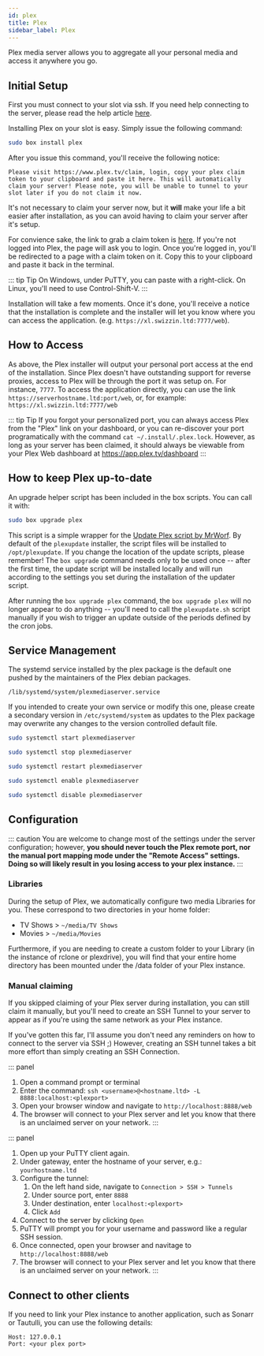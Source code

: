 ```yaml
---
id: plex
title: Plex
sidebar_label: Plex
---
```


Plex media server allows you to aggregate all your personal media and access it anywhere you go.

## Initial Setup

First you must connect to your slot via ssh. If you need help connecting to the server, please read the help article [here](../getting-started/how-do-i-connect.md).

Installing Plex on your slot is easy. Simply issue the following command:

```sh
sudo box install plex
```

After you issue this command, you'll receive the following notice:

```plaintext main wrap
Please visit https://www.plex.tv/claim, login, copy your plex claim token to your clipboard and paste it here. This will automatically claim your server! Please note, you will be unable to tunnel to your slot later if you do not claim it now.
```

It's not necessary to claim your server now, but it **will** make your life a bit easier after installation, as you can avoid having to claim your server after it's setup.

For convience sake, the link to grab a claim token is [here](https://www.plex.tv/claim). If you're not logged into Plex, the page will ask you to login. Once you're logged in, you'll be redirected to a page with a claim token on it. Copy this to your clipboard and paste it back in the terminal.

::: tip Tip
On Windows, under PuTTY, you can paste with a right-click.
On Linux, you'll need to use Control-Shift-V.
:::

Installation will take a few moments. Once it's done, you'll receive a notice that the installation is complete and the installer will let you know where you can access the application. (e.g. `https://xl.swizzin.ltd:7777/web`). 

## How to Access

As above, the Plex installer will output your personal port access at the end of the installation. Since Plex doesn't have outstanding support for reverse proxies, access to Plex will be through the port it was setup on. For instance, `7777`. To access the application directly, you can use the link `https://serverhostname.ltd:port/web`, or, for example: `https://xl.swizzin.ltd:7777/web`

::: tip Tip
If you forgot your personalized port, you can always access Plex from the "Plex" link on your dashboard, or you can re-discover your port programatically with the command `cat ~/.install/.plex.lock`. However, as long as your server has been claimed, it should always be viewable from your Plex Web dashboard at https://app.plex.tv/dashboard
:::

## How to keep Plex up-to-date

An upgrade helper script has been included in the box scripts. You can call it with:

```bash
sudo box upgrade plex
```

This script is a simple wrapper for the [Update Plex script by MrWorf](https://github.com/mrworf/plexupdate). By default of the `plexupdate` installer, the script files will be installed to `/opt/plexupdate`. If you change the location of the update scripts, please remember! The `box upgrade` command needs only to be used once -- after the first time, the update script will be installed locally and will run according to the settings you set during the installation of the updater script.

After running the `box upgrade plex` command, the `box upgrade plex` will no longer appear to do anything -- you'll need to call the `plexupdate.sh` script manually if you wish to trigger an update outside of the periods defined by the cron jobs.

## Service Management

The systemd service installed by the plex package is the default one pushed by the maintainers of the Plex debian packages.

```plaintext
/lib/systemd/system/plexmediaserver.service
```

If you intended to create your own service or modify this one, please create a secondary version in `/etc/systemd/system` as updates to the Plex package may overwrite any changes to the version controlled default file.

<!--DOCUSAURUS_CODE_TABS-->
<!--Start-->
```bash
sudo systemctl start plexmediaserver
```
<!--Stop-->
```bash
sudo systemctl stop plexmediaserver
```
<!--Restart-->
```bash
sudo systemctl restart plexmediaserver
```
<!--Enable-->
```bash
sudo systemctl enable plexmediaserver
```
<!--Disable-->
```bash
sudo systemctl disable plexmediaserver
```
<!--END_DOCUSAURUS_CODE_TABS-->

## Configuration

::: caution
You are welcome to change most of the settings under the server configuration; however, **you should never touch the Plex remote port, nor the manual port mapping mode under the "Remote Access" settings. Doing so will likely result in you losing access to your plex instance.**
:::

### Libraries

During the setup of Plex, we automatically configure two media Libraries for you. These correspond to two directories in your home folder:

- TV Shows > `~/media/TV Shows`
- Movies > `~/media/Movies`

Furthermore, if you are needing to create a custom folder to your Library (in the instance of rclone or plexdrive), you will find that your entire home directory has been mounted under the /data folder of your Plex instance.

### Manual claiming

If you skipped claiming of your Plex server during installation, you can still claim it manually, but you'll need to create an SSH Tunnel to your server to appear as if you're using the same network as your Plex instance.

If you've gotten this far, I'll assume you don't need any reminders on how to connect to the server via SSH ;) However, creating an SSH tunnel takes a bit more effort than simply creating an SSH Connection.

<!--DOCUSAURUS_CODE_TABS-->
<!--Linux / OS X-->
::: panel 
1. Open a command prompt or terminal
2. Enter the command: `ssh <username>@<hostname.ltd> -L 8888:localhost:<plexport>`
3. Open your browser window and navigate to `http://localhost:8888/web`
4. The browser will connect to your Plex server and let you know that there is an unclaimed server on your network.
:::
<!--Windows-->
::: panel
1. Open up your PuTTY client again.
2. Under gateway, enter the hostname of your server, e.g.: `yourhostname.ltd`
3. Configure the tunnel:
    1. On the left hand side, navigate to `Connection > SSH > Tunnels`
    2. Under source port, enter `8888`
    3. Under destination, enter `localhost:<plexport>` 
    4. Click `Add`
4. Connect to the server by clicking `Open`
5. PuTTY will prompt you for your username and password like a regular SSH session.
6. Once connected, open your browser and navitage to `http://localhost:8888/web`
7. The browser will connect to your Plex server and let you know that there is an unclaimed server on your network.
:::
<!--END_DOCUSAURUS_CODE_TABS-->

## Connect to other clients

If you need to link your Plex instance to another application, such as Sonarr or Tautulli, you can use the following details:

```plaintext main
Host: 127.0.0.1
Port: <your plex port>
```